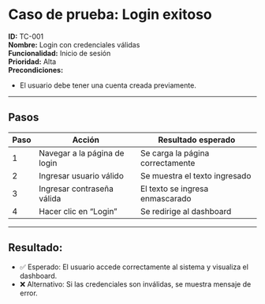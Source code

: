 # Caso de prueba: Login exitoso

**ID:** TC-001  
**Nombre:** Login con credenciales válidas  
**Funcionalidad:** Inicio de sesión  
**Prioridad:** Alta  
**Precondiciones:**
- El usuario debe tener una cuenta creada previamente.

---

## Pasos

| Paso | Acción                        | Resultado esperado                  |
|------|-------------------------------|-------------------------------------|
| 1    | Navegar a la página de login  | Se carga la página correctamente   |
| 2    | Ingresar usuario válido       | Se muestra el texto ingresado      |
| 3    | Ingresar contraseña válida    | El texto se ingresa enmascarado     |
| 4    | Hacer clic en “Login”         | Se redirige al dashboard            |

---

## Resultado:
- ✅ Esperado: El usuario accede correctamente al sistema y visualiza el dashboard.
- ❌ Alternativo: Si las credenciales son inválidas, se muestra mensaje de error.
